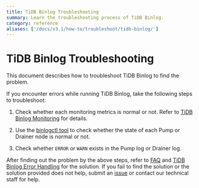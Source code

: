 ```yaml
---
title: TiDB Binlog Troubleshooting
summary: Learn the troubleshooting process of TiDB Binlog.
category: reference
aliases: ['/docs/v3.1/how-to/troubleshoot/tidb-binlog/']
---
```


# TiDB Binlog Troubleshooting

This document describes how to troubleshoot TiDB Binlog to find the problem.

If you encounter errors while running TiDB Binlog, take the following steps to troubleshoot:

1. Check whether each monitoring metrics is normal or not. Refer to [TiDB Binlog Monitoring](/v3.1/reference/tidb-binlog/monitor.md) for details.

2. Use the [binlogctl tool](/v3.1/reference/tidb-binlog/maintain.md#binlogctl-guide) to check whether the state of each Pump or Drainer node is normal or not.

3. Check whether `ERROR` or `WARN` exists in the Pump log or Drainer log.

After finding out the problem by the above steps, refer to [FAQ](/v3.1/reference/tidb-binlog/faq.md) and [TiDB Binlog Error Handling](/v3.1/reference/tidb-binlog/troubleshoot/error-handling.md) for the solution. If you fail to find the solution or the solution provided does not help, submit an [issue](https://github.com/pingcap/tidb-binlog/issues) or contact our technical staff for help.
